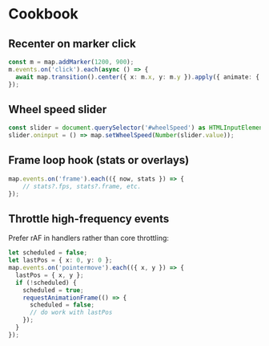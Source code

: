 # Cookbook

## Recenter on marker click

```ts
const m = map.addMarker(1200, 900);
m.events.on('click').each(async () => {
  await map.transition().center({ x: m.x, y: m.y }).apply({ animate: { durationMs: 400 } });
});
```

## Wheel speed slider

```ts
const slider = document.querySelector('#wheelSpeed') as HTMLInputElement;
slider.oninput = () => map.setWheelSpeed(Number(slider.value));
```

## Frame loop hook (stats or overlays)

```ts
map.events.on('frame').each(({ now, stats }) => {
	// stats?.fps, stats?.frame, etc.
});
```

## Throttle high-frequency events

Prefer rAF in handlers rather than core throttling:

```ts
let scheduled = false;
let lastPos = { x: 0, y: 0 };
map.events.on('pointermove').each(({ x, y }) => {
  lastPos = { x, y };
  if (!scheduled) {
    scheduled = true;
    requestAnimationFrame(() => {
      scheduled = false;
      // do work with lastPos
    });
  }
});
```
